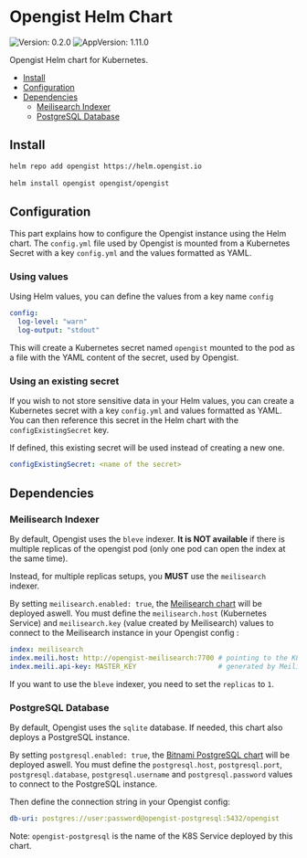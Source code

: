 # Opengist Helm Chart

![Version: 0.2.0](https://img.shields.io/badge/Version-0.2.0-informational?style=flat-square) ![AppVersion: 1.11.0](https://img.shields.io/badge/AppVersion-1.11.0-informational?style=flat-square)

Opengist Helm chart for Kubernetes.

* [Install](#install)
* [Configuration](#configuration)
* [Dependencies](#dependencies)
  * [Meilisearch Indexer](#meilisearch-indexer)
  * [PostgreSQL Database](#postgresql-database)

## Install

```bash
helm repo add opengist https://helm.opengist.io
 
helm install opengist opengist/opengist
```

## Configuration

This part explains how to configure the Opengist instance using the Helm chart. The `config.yml` file used by Opengist
is mounted from a Kubernetes Secret with a key `config.yml` and the values formatted as YAML.

### Using values

Using Helm values, you can define the values from a key name `config`

```yaml
config:
  log-level: "warn"
  log-output: "stdout"
```

This will create a Kubernetes secret named `opengist` mounted to the pod as a file with the YAML content of the secret,
used by Opengist.

### Using an existing secret

If you wish to not store sensitive data in your Helm values, you can create a Kubernetes secret with a key `config.yml`
and values formatted as YAML. You can then reference this secret in the Helm chart with the `configExistingSecret` key.

If defined, this existing secret will be used instead of creating a new one.

```yaml
configExistingSecret: <name of the secret>
```

## Dependencies

### Meilisearch Indexer

By default, Opengist uses the `bleve` indexer. **It is NOT available** if there is multiple replicas of the opengist pod (only one pod can open the index at the same time).

Instead, for multiple replicas setups, you **MUST** use the `meilisearch` indexer.

By setting `meilisearch.enabled: true`, the [Meilisearch chart](https://github.com/meilisearch/meilisearch-kubernetes) will be deployed aswell. 
You must define the `meilisearch.host` (Kubernetes Service) and `meilisearch.key` (value created by Meilisearch) values to connect to the Meilisearch instance in your Opengist config :

```yaml
index: meilisearch
index.meili.host: http://opengist-meilisearch:7700 # pointing to the K8S Service
index.meili.api-key: MASTER_KEY                    # generated by Meilisearch
```

If you want to use the `bleve` indexer, you need to set the `replicas` to `1`.

### PostgreSQL Database

By default, Opengist uses the `sqlite` database. If needed, this chart also deploys a PostgreSQL instance.

By setting `postgresql.enabled: true`, the [Bitnami PostgreSQL chart](https://github.com/bitnami/charts/tree/main/bitnami/postgresql) will be deployed aswell.
You must define the `postgresql.host`, `postgresql.port`, `postgresql.database`, `postgresql.username` and `postgresql.password` values to connect to the PostgreSQL instance.

Then define the connection string in your Opengist config:

```yaml
db-uri: postgres://user:password@opengist-postgresql:5432/opengist
```
Note: `opengist-postgresql` is the name of the K8S Service deployed by this chart.
